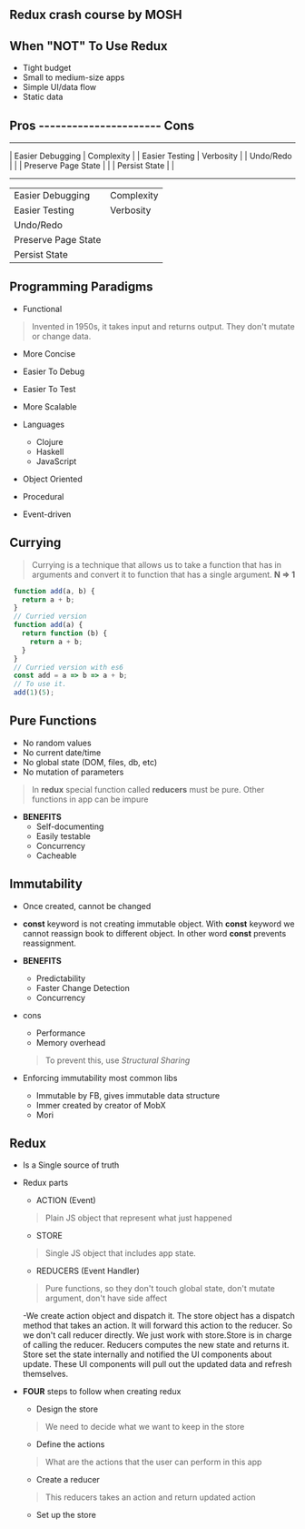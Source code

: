 ## Redux crash course by MOSH

## When "NOT" To Use Redux
 - Tight budget
 - Small to medium-size apps
 - Simple UI/data flow
 - Static data

## Pros ---------------------- Cons
  ______________________________________ 
 | Easier Debugging        | Complexity |
 | Easier Testing          | Verbosity  |
 | Undo/Redo               |            |
 | Preserve Page State     |            |
 | Persist State           |            |
  ______________________________________

|   |   |
|---|---|
|Easier Debugging   |Complexity|
|Easier Testing     |Verbosity|
|Undo/Redo          |   |
|Preserve Page State|   |
| Persist State     |   |

## Programming Paradigms
 - Functional
 > Invented in 1950s, it takes input and returns output. They don't mutate or change data.
   - More Concise 
   - Easier To Debug
   - Easier To Test
   - More Scalable
   - Languages
     - Clojure
     - Haskell
     - JavaScript

 - Object Oriented 
 - Procedural
 - Event-driven

## Currying
 >Currying is a technique that allows us to take a function that has in arguments and convert it to function that has a single argument. **N => 1**
 ```js
  function add(a, b) {
    return a + b;
  }
  // Curried version
  function add(a) {
    return function (b) {
      return a + b;
    }
  }
  // Curried version with es6
  const add = a => b => a + b; 
  // To use it.
  add(1)(5);
 ```

## Pure Functions
 - No random values
 - No current date/time
 - No global state (DOM, files, db, etc)
 - No mutation of parameters
  > In **redux** special function called **reducers** must be pure. Other functions in app can be impure

 - **BENEFITS**
   - Self-documenting
   - Easily testable
   - Concurrency
   - Cacheable

## Immutability
 - Once created, cannot be changed
 - **const** keyword is not creating immutable object. With **const** keyword we cannot reassign book to different object. In other word **const** prevents reassignment.
 - **BENEFITS**
   - Predictability
   - Faster Change Detection
   - Concurrency
 - cons
   - Performance
   - Memory overhead
    > To prevent this, use _Structural Sharing_ 

 - Enforcing immutability most common libs
   - Immutable by FB, gives immutable data structure
   - Immer created by creator of MobX
   - Mori

## Redux
 - Is a Single source of truth
 - Redux parts
   - ACTION (Event)
   > Plain JS object that represent what just happened
   - STORE
   > Single JS object that includes app state. 
   - REDUCERS (Event Handler)
   > Pure functions, so they don't touch global state, don't mutate argument, don't have side affect

     -We create action object and dispatch it. The store object has a dispatch method that takes an action. It will forward this action to the reducer. So we don't call reducer directly. We just work with store.Store is in charge of calling the reducer. Reducers computes the new state and returns it. Store set the state internally and notified the UI components about update. These UI components will pull out the updated data and refresh themselves.

 - **FOUR** steps to follow when creating redux
   - Design the store
   > We need to decide what we want to keep in the store
   - Define the actions
   > What are the actions that the user can perform in this app
   - Create a reducer
   > This reducers takes an action and return updated action
   - Set up the store
   


  
